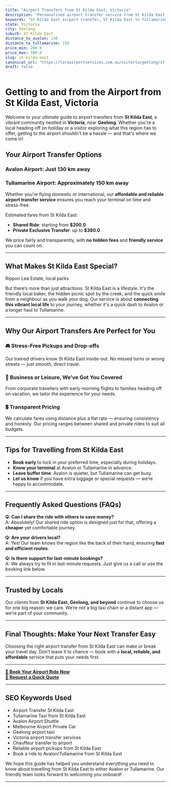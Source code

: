 ```yaml
---
title: "Airport Transfers from St Kilda East, Victoria"
description: "Personalised airport transfer service from St Kilda East to Avalon and Tullamarine airports. Enjoy a smooth, affordable ride with us!"
keywords: "St Kilda East airport transfer, St Kilda East to Tullamarine, St Kilda East to Avalon, airport taxi St Kilda East, private airport transfer St Kilda East, shared ride St Kilda East, St Kilda East transfers, airport shuttle St Kilda East, book St Kilda East airport taxi, affordable St Kilda East airport transfer, St Kilda East airport transfer service, airport transfer Geelong, airport transfer Melbourne, Melbourne airport taxi, airport transfers Victoria, Tullamarine airport shuttle, Avalon airport transfers, Melbourne private transfer, airport transport services Melbourne"
state: Victoria
city: Geelong
suburb: St Kilda East
distance_to_avalon: 130
distance_to_tullamarine: 150
price_min: 200.0
price_max: 380.0
slug: st-kilda-east
canonical_url: "https://laraairportservices.com.au/victoria/geelong/st-kilda-east/"
draft: false
---
```


# Getting to and from the Airport from St Kilda East, Victoria

Welcome to your ultimate guide to airport transfers from **St Kilda East**, a vibrant community nestled in **Victoria**, near **Geelong**. Whether you're a local heading off on holiday or a visitor exploring what this region has to offer, getting to the airport shouldn't be a hassle — and that's where we come in!

## Your Airport Transfer Options

### Avalon Airport: Just 130 km away  
### Tullamarine Airport: Approximately 150 km away

Whether you're flying domestic or international, our **affordable and reliable airport transfer service** ensures you reach your terminal on time and stress-free.

Estimated fares from St Kilda East:
- **Shared Ride**: starting from **$200.0**
- **Private Exclusive Transfer**: up to **$380.0**

We price fairly and transparently, with **no hidden fees** and **friendly service** you can count on.

---

## What Makes St Kilda East Special?

Rippon Lea Estate, local parks

But there’s more than just attractions. St Kilda East is a lifestyle. It's the friendly local baker, the hidden picnic spot by the creek, and the quick smile from a neighbour as you walk your dog. Our service is about **connecting this vibrant local life** to your journey, whether it's a quick dash to Avalon or a longer haul to Tullamarine.

---

## Why Our Airport Transfers Are Perfect for You

### 🚘 Stress-Free Pickups and Drop-offs
Our trained drivers know St Kilda East inside-out. No missed turns or wrong streets — just smooth, direct travel.

### 💼 Business or Leisure, We’ve Got You Covered
From corporate travellers with early-morning flights to families heading off on vacation, we tailor the experience for your needs.

### 💲 Transparent Pricing
We calculate fares using distance plus a flat rate — ensuring consistency and honesty. Our pricing ranges between shared and private rides to suit all budgets.

---

## Tips for Travelling from St Kilda East

- **Book early** to lock in your preferred time, especially during holidays.
- **Know your terminal** at Avalon or Tullamarine in advance.
- **Leave buffer time**: Avalon is quieter, but Tullamarine can get busy.
- **Let us know** if you have extra luggage or special requests — we’re happy to accommodate.

---

## Frequently Asked Questions (FAQs)

**Q: Can I share the ride with others to save money?**  
A: Absolutely! Our shared ride option is designed just for that, offering a **cheaper** yet comfortable journey.

**Q: Are your drivers local?**  
A: Yes! Our team knows the region like the back of their hand, ensuring **fast and efficient routes**.

**Q: Is there support for last-minute bookings?**  
A: We always try to fit in last-minute requests. Just give us a call or use the booking link below.

---

## Trusted by Locals

Our clients from **St Kilda East, Geelong, and beyond** continue to choose us for one big reason: we care. We’re not a big taxi chain or a distant app — we’re part of your community.

---

## Final Thoughts: Make Your Next Transfer Easy

Choosing the right airport transfer from St Kilda East can make or break your travel day. Don’t leave it to chance — book with a **local, reliable, and affordable** service that puts your needs first.

---

[📅 **Book Your Airport Ride Now**](https://laraairportservices.square.site/s/appointments)  
[📧 **Request a Quick Quote**](https://laraairportservices.square.site/contact-us)

---

## SEO Keywords Used
- Airport Transfer St Kilda East
- Tullamarine Taxi from St Kilda East
- Avalon Airport Shuttle
- Melbourne Airport Private Car
- Geelong airport taxi
- Victoria airport transfer services
- Chauffeur transfer to airport
- Reliable airport pickups from St Kilda East
- Book a ride to Avalon/Tullamarine from St Kilda East

We hope this guide has helped you understand everything you need to know about travelling from St Kilda East to either Avalon or Tullamarine. Our friendly team looks forward to welcoming you onboard!

---
